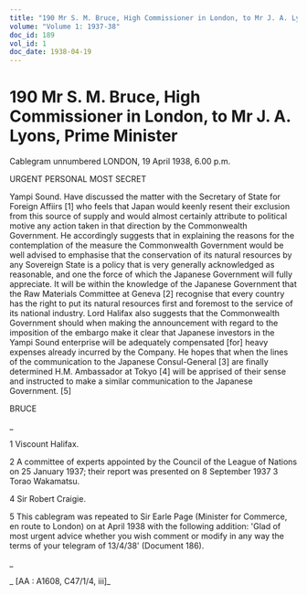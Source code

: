 ```yaml
---
title: "190 Mr S. M. Bruce, High Commissioner in London, to Mr J. A. Lyons, Prime Minister"
volume: "Volume 1: 1937-38"
doc_id: 189
vol_id: 1
doc_date: 1938-04-19
---
```


# 190 Mr S. M. Bruce, High Commissioner in London, to Mr J. A. Lyons, Prime Minister

Cablegram unnumbered LONDON, 19 April 1938, 6.00 p.m.

URGENT PERSONAL MOST SECRET

Yampi Sound. Have discussed the matter with the Secretary of State for Foreign Affiirs [1] who feels that Japan would keenly resent their exclusion from this source of supply and would almost certainly attribute to political motive any action taken in that direction by the Commonwealth Government. He accordingly suggests that in explaining the reasons for the contemplation of the measure the Commonwealth Government would be well advised to emphasise that the conservation of its natural resources by any Sovereign State is a policy that is very generally acknowledged as reasonable, and one the force of which the Japanese Government will fully appreciate. It will be within the knowledge of the Japanese Government that the Raw Materials Committee at Geneva [2] recognise that every country has the right to put its natural resources first and foremost to the service of its national industry. Lord Halifax also suggests that the Commonwealth Government should when making the announcement with regard to the imposition of the embargo make it clear that Japanese investors in the Yampi Sound enterprise will be adequately compensated [for] heavy expenses already incurred by the Company. He hopes that when the lines of the communication to the Japanese Consul-General [3] are finally determined H.M. Ambassador at Tokyo [4] will be apprised of their sense and instructed to make a similar communication to the Japanese Government. [5]

BRUCE

_

1 Viscount Halifax.

2 A committee of experts appointed by the Council of the League of Nations on 25 January 1937; their report was presented on 8 September 1937 3 Torao Wakamatsu.

4 Sir Robert Craigie.

5 This cablegram was repeated to Sir Earle Page (Minister for Commerce, en route to London) on at April 1938 with the following addition: 'Glad of most urgent advice whether you wish comment or modify in any way the terms of your telegram of 13/4/38' (Document 186).

_

_ [AA : A1608, C47/1/4, iii]_
